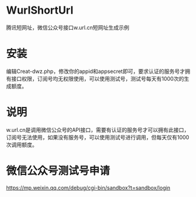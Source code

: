 # WurlShortUrl
腾讯短网址，微信公众号接口w.url.cn短网址生成示例

# 安装
编辑Creat-dwz.php，修改你的appid和appsecret即可，要求认证的服务号才拥有接口权限，订阅号均无权限使用，可以使用测试号，测试号每天有1000次的生成额度。

# 说明
w.url.cn是调用微信公众号的API接口，需要有认证的服务号才可以拥有此接口，订阅号无法使用，如果没有服务号，可以使用测试号进行调用，但每天仅有1000次调用额度。

# 微信公众号测试号申请
https://mp.weixin.qq.com/debug/cgi-bin/sandbox?t=sandbox/login
